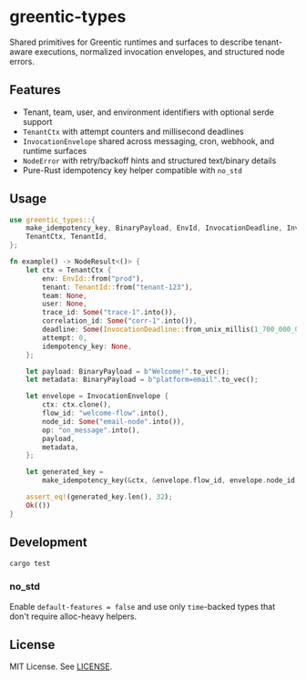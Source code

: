 # greentic-types

Shared primitives for Greentic runtimes and surfaces to describe tenant-aware executions, normalized invocation envelopes, and structured node errors.

## Features
- Tenant, team, user, and environment identifiers with optional serde support
- `TenantCtx` with attempt counters and millisecond deadlines
- `InvocationEnvelope` shared across messaging, cron, webhook, and runtime surfaces
- `NodeError` with retry/backoff hints and structured text/binary details
- Pure-Rust idempotency key helper compatible with `no_std`

## Usage
```rust
use greentic_types::{
    make_idempotency_key, BinaryPayload, EnvId, InvocationDeadline, InvocationEnvelope, NodeResult,
    TenantCtx, TenantId,
};

fn example() -> NodeResult<()> {
    let ctx = TenantCtx {
        env: EnvId::from("prod"),
        tenant: TenantId::from("tenant-123"),
        team: None,
        user: None,
        trace_id: Some("trace-1".into()),
        correlation_id: Some("corr-1".into()),
        deadline: Some(InvocationDeadline::from_unix_millis(1_700_000_000_000)),
        attempt: 0,
        idempotency_key: None,
    };

    let payload: BinaryPayload = b"Welcome!".to_vec();
    let metadata: BinaryPayload = b"platform=email".to_vec();

    let envelope = InvocationEnvelope {
        ctx: ctx.clone(),
        flow_id: "welcome-flow".into(),
        node_id: Some("email-node".into()),
        op: "on_message".into(),
        payload,
        metadata,
    };

    let generated_key =
        make_idempotency_key(&ctx, &envelope.flow_id, envelope.node_id.as_deref(), None);

    assert_eq!(generated_key.len(), 32);
    Ok(())
}
```

## Development
```bash
cargo test
```

### no_std
Enable `default-features = false` and use only `time`-backed types that don't require alloc-heavy helpers.

## License
MIT License. See [LICENSE](LICENSE).
